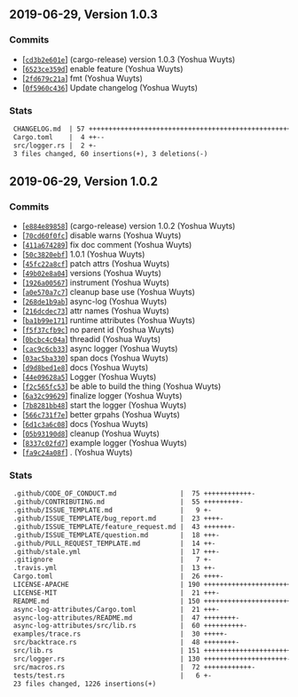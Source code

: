 ## 2019-06-29, Version 1.0.3
### Commits
- [[`cd3b2e601e`](https://github.com/rustasync/async-log/commit/cd3b2e601e1e5d4c65bb8e55faa2fb51de165ab9)] (cargo-release) version 1.0.3 (Yoshua Wuyts)
- [[`6523ce359d`](https://github.com/rustasync/async-log/commit/6523ce359d2358e0315ed8234614fd9f54546f30)] enable feature (Yoshua Wuyts)
- [[`2fd679c21a`](https://github.com/rustasync/async-log/commit/2fd679c21a35a639e3ec245cb5c8b3591b3aa5d1)] fmt (Yoshua Wuyts)
- [[`0f5960c436`](https://github.com/rustasync/async-log/commit/0f5960c4365b82b080eae356818f71772b8e20e7)] Update changelog (Yoshua Wuyts)

### Stats
```diff
 CHANGELOG.md  | 57 +++++++++++++++++++++++++++++++++++++++++++++++++++++++++
 Cargo.toml    |  4 ++--
 src/logger.rs |  2 +-
 3 files changed, 60 insertions(+), 3 deletions(-)
```


## 2019-06-29, Version 1.0.2
### Commits
- [[`e884e89858`](https://github.com/rustasync/async-log/commit/e884e8985827d555a4ac8281c0bc316670d182c3)] (cargo-release) version 1.0.2 (Yoshua Wuyts)
- [[`70cd60f0fc`](https://github.com/rustasync/async-log/commit/70cd60f0fcfb2afcbce59754b76c000ccbb73511)] disable warns (Yoshua Wuyts)
- [[`411a674289`](https://github.com/rustasync/async-log/commit/411a674289c7918fde6aeaa824c89ab049837eaa)] fix doc comment (Yoshua Wuyts)
- [[`50c3820ebf`](https://github.com/rustasync/async-log/commit/50c3820ebf49492a5378b324af8ebe70e5ffca7b)] 1.0.1 (Yoshua Wuyts)
- [[`45fc22a8cf`](https://github.com/rustasync/async-log/commit/45fc22a8cffce019ba12f514b9a75e233992d4d4)] patch attrs (Yoshua Wuyts)
- [[`49b02e8a04`](https://github.com/rustasync/async-log/commit/49b02e8a0490e2c2f206ff8b8fef0570f441a571)] versions (Yoshua Wuyts)
- [[`1926a00567`](https://github.com/rustasync/async-log/commit/1926a005670ca365abc987f0956c932ba820ec75)] instrument (Yoshua Wuyts)
- [[`a0e570a7c7`](https://github.com/rustasync/async-log/commit/a0e570a7c79493836b1e814e691f8e262e04e1bb)] cleanup base use (Yoshua Wuyts)
- [[`268de1b9ab`](https://github.com/rustasync/async-log/commit/268de1b9ab16c63e1b8358f20d86fe78dd0f9520)] async-log (Yoshua Wuyts)
- [[`216dcdec73`](https://github.com/rustasync/async-log/commit/216dcdec73da98044daa76ee429512655e2e8c05)] attr names (Yoshua Wuyts)
- [[`ba1b99e171`](https://github.com/rustasync/async-log/commit/ba1b99e1710ddb3be3f9e83ba1fa803a00579abc)] runtime attributes (Yoshua Wuyts)
- [[`f5f37cfb9c`](https://github.com/rustasync/async-log/commit/f5f37cfb9caa81128c44cc7cd4836737e5f69392)] no parent id (Yoshua Wuyts)
- [[`0bcbc4c04a`](https://github.com/rustasync/async-log/commit/0bcbc4c04a66d10afc0e953733dd0e16504e48fd)] threadid (Yoshua Wuyts)
- [[`cac9c6cb33`](https://github.com/rustasync/async-log/commit/cac9c6cb332dde522bf1d6376c555e14fe997391)] async logger (Yoshua Wuyts)
- [[`03ac5ba330`](https://github.com/rustasync/async-log/commit/03ac5ba3303126e3ab7b9c7cc099f3e2cc8dd3ea)] span docs (Yoshua Wuyts)
- [[`d9d8bed1e8`](https://github.com/rustasync/async-log/commit/d9d8bed1e82448491186cdc2e508d2ea3176c178)] docs (Yoshua Wuyts)
- [[`44e09628a5`](https://github.com/rustasync/async-log/commit/44e09628a50cdb724f108f4334b11f3e685d6d3e)] Logger (Yoshua Wuyts)
- [[`f2c565fc53`](https://github.com/rustasync/async-log/commit/f2c565fc5301279dae39349fb321ae0a0381916b)] be able to build the thing (Yoshua Wuyts)
- [[`6a32c99629`](https://github.com/rustasync/async-log/commit/6a32c9962944bc97d2c9625885561228745d882f)] finalize logger (Yoshua Wuyts)
- [[`7b8281bb48`](https://github.com/rustasync/async-log/commit/7b8281bb48b7b073baaff3005a664351ca4d33be)] start the logger (Yoshua Wuyts)
- [[`566c731f7e`](https://github.com/rustasync/async-log/commit/566c731f7e4cca2c8e6348313e1ce3d232417c39)] better grpahs (Yoshua Wuyts)
- [[`6d1c3a6c08`](https://github.com/rustasync/async-log/commit/6d1c3a6c087054908b849d6156017185309cb5d7)] docs (Yoshua Wuyts)
- [[`05b93190d8`](https://github.com/rustasync/async-log/commit/05b93190d8d3eab18fc299589f0bc4a395bfe3cd)] cleanup (Yoshua Wuyts)
- [[`8337c02fd7`](https://github.com/rustasync/async-log/commit/8337c02fd724cfb51e69e16ac868401f4ef0ca6c)] example logger (Yoshua Wuyts)
- [[`fa9c24a08f`](https://github.com/rustasync/async-log/commit/fa9c24a08f0c781932cd9363a1923719e429b63a)] . (Yoshua Wuyts)

### Stats
```diff
 .github/CODE_OF_CONDUCT.md                |  75 ++++++++++++-
 .github/CONTRIBUTING.md                   |  55 +++++++++-
 .github/ISSUE_TEMPLATE.md                 |   9 +-
 .github/ISSUE_TEMPLATE/bug_report.md      |  23 ++++-
 .github/ISSUE_TEMPLATE/feature_request.md |  43 +++++++-
 .github/ISSUE_TEMPLATE/question.md        |  18 +++-
 .github/PULL_REQUEST_TEMPLATE.md          |  14 ++-
 .github/stale.yml                         |  17 +++-
 .gitignore                                |   7 +-
 .travis.yml                               |  13 ++-
 Cargo.toml                                |  26 ++++-
 LICENSE-APACHE                            | 190 +++++++++++++++++++++++++++++++-
 LICENSE-MIT                               |  21 +++-
 README.md                                 | 150 ++++++++++++++++++++++++-
 async-log-attributes/Cargo.toml           |  21 +++-
 async-log-attributes/README.md            |  47 ++++++++-
 async-log-attributes/src/lib.rs           |  60 ++++++++++-
 examples/trace.rs                         |  30 +++++-
 src/backtrace.rs                          |  48 ++++++++-
 src/lib.rs                                | 151 +++++++++++++++++++++++++-
 src/logger.rs                             | 130 +++++++++++++++++++++-
 src/macros.rs                             |  72 ++++++++++++-
 tests/test.rs                             |   6 +-
 23 files changed, 1226 insertions(+)
```



